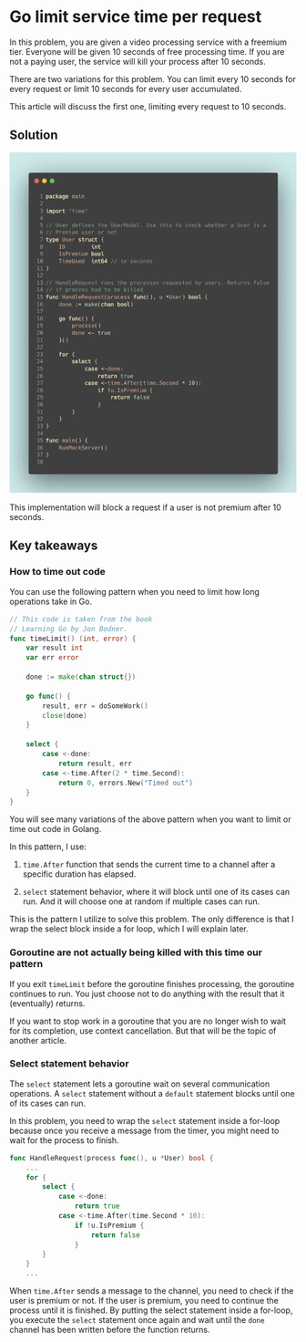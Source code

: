 # Go limit service time per request

In this problem, you are given a video processing service with a freemium tier. Everyone will be given 10 seconds of free processing time. If you are not a paying user, the service will kill your process after 10 seconds.

There are two variations for this problem. You can limit every 10 seconds for every request or limit 10 seconds for every user accumulated.

This article will discuss the first one, limiting every request to 10 seconds.

## Solution

![w21_01](../static/images/2022/w21_Go_limit_service_time_per_request/w21_Go_limit_service_time_per_request_01.png)



This implementation will block a request if a user is not premium after 10 seconds.

## Key takeaways

### How to time out code

You can use the following pattern when you need to limit how long operations take in Go.

```go
// This code is taken from the book 
// Learning Go by Jon Bodner.
func timeLimit() (int, error) {
    var result int
    var err error

    done := make(chan struct{})

    go func() {
        result, err = doSomeWork()
        close(done)
    }

    select {
        case <-done:
            return result, err
        case <-time.After(2 * time.Second):
            return 0, errors.New("Timed out")
    }
}

```

You will see many variations of the above pattern when you want to limit or time out code in Golang.

In this pattern, I use:

1. `time.After`  function that sends the current time to a channel after a specific duration has elapsed.

2. `select`  statement behavior, where it will block until one of its cases can run. And it will choose one at random if multiple cases can run.   

This is the pattern I utilize to solve this problem. The only difference is that I wrap the select block inside a for loop, which I will explain later.

### Goroutine are not actually being killed with this time our pattern

If you exit `timeLimit` before the goroutine finishes processing, the goroutine continues to run. You just choose not to do anything with the result that it (eventually) returns.

If you want to stop work in a goroutine that you are no longer wish to wait for its completion, use context cancellation. But that will be the topic of another article.

### Select statement behavior

The `select` statement lets a goroutine wait on several communication operations. A `select` statement without a `default` statement blocks until one of its cases can run.

In this problem, you need to wrap the `select` statement inside a for-loop because once you receive a message from the timer, you might need to wait for the process to finish.

```go
func HandleRequest(process func(), u *User) bool {
    ...
    for {
        select {
            case <-done:
                return true
            case <-time.After(time.Second * 10):
                if !u.IsPremium {
                    return false
                }
        }
    }
    ...
```

When `time.After` sends a message to the channel, you need to check if the user is premium or not. If the user is premium, you need to continue the process until it is finished. By putting the select statement inside a for-loop, you execute the `select` statement once again and wait until the `done` channel has been written before the function returns.